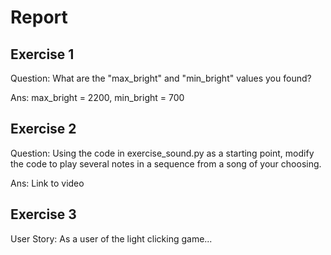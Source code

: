 # Report
## Exercise 1
Question: What are the "max_bright" and "min_bright" values you found?

Ans: max_bright = 2200, 
     min_bright = 700

## Exercise 2
Question: Using the code in exercise_sound.py as a starting point, modify the code to play several notes in a sequence from a song of your choosing.


Ans: Link to video

## Exercise 3
User Story: As a user of the light clicking game...
